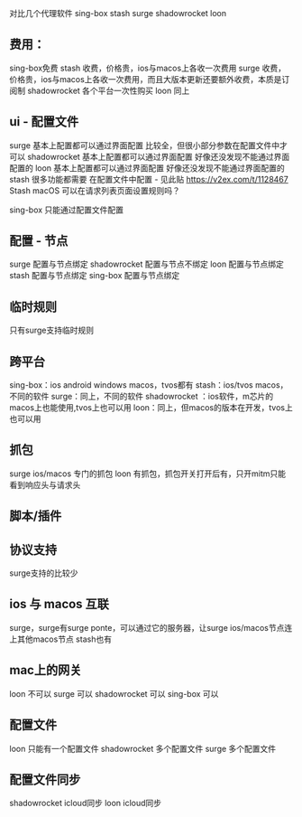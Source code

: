 对比几个代理软件
sing-box
stash
surge
shadowrocket
loon

## 费用：
sing-box免费
stash 收费，价格贵，ios与macos上各收一次费用
surge 收费，价格贵，ios与macos上各收一次费用，而且大版本更新还要额外收费，本质是订阅制
shadowrocket 各个平台一次性购买
loon 同上 

## ui - 配置文件
surge 基本上配置都可以通过界面配置 比较全，但很小部分参数在配置文件中才可以
shadowrocket 基本上配置都可以通过界面配置 好像还没发现不能通过界面配置的
loon 基本上配置都可以通过界面配置 好像还没发现不能通过界面配置的
stash 很多功能都需要 在配置文件中配置 - 见此贴 https://v2ex.com/t/1128467 Stash macOS 可以在请求列表页面设置规则吗？
 
sing-box 只能通过配置文件配置

## 配置 - 节点
surge 配置与节点绑定
shadowrocket 配置与节点不绑定
loon 配置与节点绑定
stash 配置与节点绑定
sing-box 配置与节点绑定

## 临时规则

只有surge支持临时规则


## 跨平台
sing-box：ios android windows macos，tvos都有
stash：ios/tvos macos，不同的软件
surge：同上，不同的软件
shadowrocket ：ios软件，m芯片的macos上也能使用,tvos上也可以用
loon：同上，但macos的版本在开发，tvos上也可以用

## 抓包
surge ios/macos 专门的抓包
loon 有抓包，抓包开关打开后有，只开mitm只能看到响应头与请求头

## 脚本/插件

## 协议支持
surge支持的比较少

## ios 与 macos 互联

surge，surge有surge ponte，可以通过它的服务器，让surge ios/macos节点连上其他macos节点
stash也有

## mac上的网关
loon 不可以
surge 可以
shadowrocket 可以
sing-box 可以

## 配置文件
loon 只能有一个配置文件
shadowrocket 多个配置文件
surge 多个配置文件

## 配置文件同步
shadowrocket icloud同步
loon icloud同步

